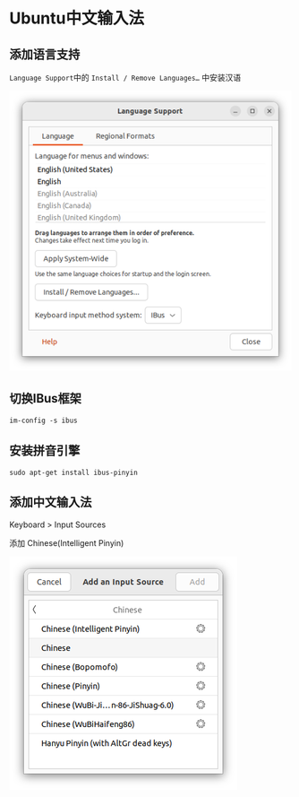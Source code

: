 # Ubuntu中文输入法

## 添加语言支持

`Language Support`中的 `Install / Remove Languages…` 中安装汉语

![Untitled](./57b44218_Untitled.png)

## 切换IBus框架


```shell
im-config -s ibus
```

## 安装拼音引擎


```shell
sudo apt-get install ibus-pinyin
```

## 添加中文输入法

Keyboard > Input Sources

添加 Chinese(Intelligent Pinyin)

![Untitled](./fbefd2b5_Untitled.png)

